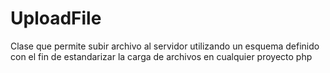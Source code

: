 UploadFile
==========

Clase que permite subir archivo al servidor utilizando un esquema definido con el fin de estandarizar la carga de archivos en cualquier proyecto php

